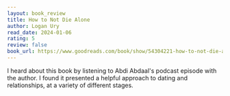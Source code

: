 ```yaml
---
layout: book_review
title: How to Not Die Alone
author: Logan Ury
read_date: 2024-01-06
rating: 5
review: false
book_url: https://www.goodreads.com/book/show/54304221-how-to-not-die-alone
---
```


I heard about this book by listening to Abdi Abdaal's podcast episode with the author. I found it presented a helpful approach to dating and relationships, at a variety of different stages.